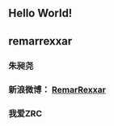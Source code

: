 ## Hello World!

## remarrexxar

### 朱昶尧

### 新浪微博： [RemarRexxar](https://weibo.com/3280195001)

### 我爱ZRC
